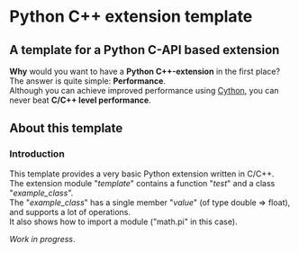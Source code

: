 # Python C\+\+ extension template  
## A template for a Python C\-API based extension  
**Why** would you want to have a **Python C\+\+\-extension** in the first place?  
The answer is quite simple: **Performance**\.  
Although you can achieve improved performance using [Cython](http://cython.org/), you can never beat **C/C\+\+ level performance**\.  
  
## About this template  
### Introduction  
This template provides a very basic Python extension written in C/C\+\+\.  
The extension module "*template*" contains a function "*test*" and a class "*example\_class*"\.  
The "*example\_class*" has a single member "*value*" \(of type double => float\),  and supports a lot of operations\.  
It also shows how to import a module \("math\.pi" in this case\)\.  
  
*Work in progress*\. 